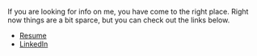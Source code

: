If you are looking for info on me, you have come to the right place. Right now things are a bit sparce, but you can check out the links below. 

* [Resume](https://ustice.github.io/index.html)
* [LinkedIn](https://linkedin.com/in/jasonmkleinberg)
